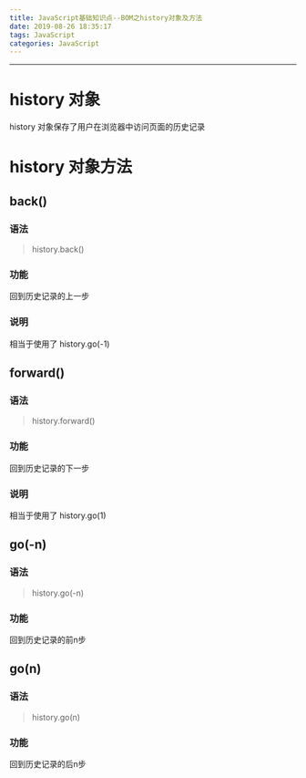 ```yaml
---
title: JavaScript基础知识点--BOM之history对象及方法
date: 2019-08-26 18:35:17
tags: JavaScript
categories: JavaScript
---
```

---

# history 对象

history 对象保存了用户在浏览器中访问页面的历史记录

# history 对象方法

## back()

### 语法

> history.back()

### 功能

回到历史记录的上一步

### 说明

相当于使用了 history.go(-1)

## forward()

### 语法

> history.forward()

### 功能

回到历史记录的下一步

### 说明

相当于使用了 history.go(1)

## go(-n)

### 语法

> history.go(-n)

### 功能

回到历史记录的前n步

## go(n)

### 语法

> history.go(n)

### 功能

回到历史记录的后n步